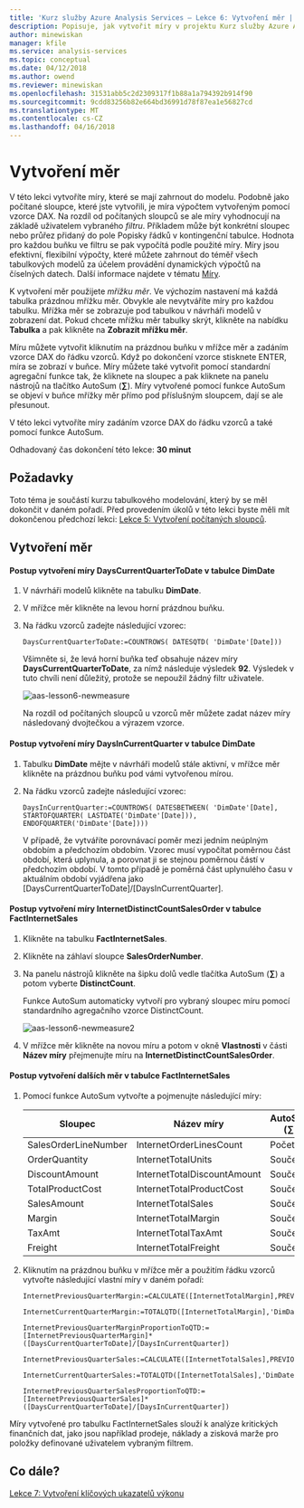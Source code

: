 ```yaml
---
title: 'Kurz služby Azure Analysis Services – Lekce 6: Vytvoření měr | Dokumentace Microsoftu'
description: Popisuje, jak vytvořit míry v projektu Kurz služby Azure Analysis Services.
author: minewiskan
manager: kfile
ms.service: analysis-services
ms.topic: conceptual
ms.date: 04/12/2018
ms.author: owend
ms.reviewer: minewiskan
ms.openlocfilehash: 31531abb5c2d2309317f1b88a1a794392b914f90
ms.sourcegitcommit: 9cdd83256b82e664bd36991d78f87ea1e56827cd
ms.translationtype: MT
ms.contentlocale: cs-CZ
ms.lasthandoff: 04/16/2018
---
```

# <a name="create-measures"></a>Vytvoření měr

V této lekci vytvoříte míry, které se mají zahrnout do modelu. Podobně jako počítané sloupce, které jste vytvořili, je míra výpočtem vytvořeným pomocí vzorce DAX. Na rozdíl od počítaných sloupců se ale míry vyhodnocují na základě uživatelem vybraného *filtru*. Příkladem může být konkrétní sloupec nebo průřez přidaný do pole Popisky řádků v kontingenční tabulce. Hodnota pro každou buňku ve filtru se pak vypočítá podle použité míry. Míry jsou efektivní, flexibilní výpočty, které můžete zahrnout do téměř všech tabulkových modelů za účelem provádění dynamických výpočtů na číselných datech. Další informace najdete v tématu [Míry](https://docs.microsoft.com/sql/analysis-services/tabular-models/measures-ssas-tabular).
  
K vytvoření měr použijete *mřížku měr*. Ve výchozím nastavení má každá tabulka prázdnou mřížku měr. Obvykle ale nevytváříte míry pro každou tabulku. Mřížka měr se zobrazuje pod tabulkou v návrháři modelů v zobrazení dat. Pokud chcete mřížku měr tabulky skrýt, klikněte na nabídku **Tabulka** a pak klikněte na **Zobrazit mřížku měr**.  
  
Míru můžete vytvořit kliknutím na prázdnou buňku v mřížce měr a zadáním vzorce DAX do řádku vzorců. Když po dokončení vzorce stisknete ENTER, míra se zobrazí v buňce. Míry můžete také vytvořit pomocí standardní agregační funkce tak, že kliknete na sloupec a pak kliknete na panelu nástrojů na tlačítko AutoSum (**∑**). Míry vytvořené pomocí funkce AutoSum se objeví v buňce mřížky měr přímo pod příslušným sloupcem, dají se ale přesunout.  
  
V této lekci vytvoříte míry zadáním vzorce DAX do řádku vzorců a také pomocí funkce AutoSum.  
  
Odhadovaný čas dokončení této lekce: **30 minut**  
  
## <a name="prerequisites"></a>Požadavky  
Toto téma je součástí kurzu tabulkového modelování, který by se měl dokončit v daném pořadí. Před provedením úkolů v této lekci byste měli mít dokončenou předchozí lekci: [Lekce 5: Vytvoření počítaných sloupců](../tutorials/aas-lesson-5-create-calculated-columns.md).  
  
## <a name="create-measures"></a>Vytvoření měr  
  
#### <a name="to-create-a-dayscurrentquartertodate-measure-in-the-dimdate-table"></a>Postup vytvoření míry DaysCurrentQuarterToDate v tabulce DimDate  
  
1.  V návrháři modelů klikněte na tabulku **DimDate**.  
  
2.  V mřížce měr klikněte na levou horní prázdnou buňku.  
  
3.  Na řádku vzorců zadejte následující vzorec:  
  
    ```
    DaysCurrentQuarterToDate:=COUNTROWS( DATESQTD( 'DimDate'[Date])) 
    ```
  
    Všimněte si, že levá horní buňka teď obsahuje název míry **DaysCurrentQuarterToDate**, za nímž následuje výsledek **92**. Výsledek v tuto chvíli není důležitý, protože se nepoužil žádný filtr uživatele.
    
      ![aas-lesson6-newmeasure](../tutorials/media/aas-lesson6-newmeasure.png) 
    
    Na rozdíl od počítaných sloupců u vzorců měr můžete zadat název míry následovaný dvojtečkou a výrazem vzorce.

  
#### <a name="to-create-a-daysincurrentquarter-measure-in-the-dimdate-table"></a>Postup vytvoření míry DaysInCurrentQuarter v tabulce DimDate  
  
1.  Tabulku **DimDate** mějte v návrháři modelů stále aktivní, v mřížce měr klikněte na prázdnou buňku pod vámi vytvořenou mírou.  
  
2.  Na řádku vzorců zadejte následující vzorec:  
  
    ```
    DaysInCurrentQuarter:=COUNTROWS( DATESBETWEEN( 'DimDate'[Date], STARTOFQUARTER( LASTDATE('DimDate'[Date])), ENDOFQUARTER('DimDate'[Date])))
    ```
  
    V případě, že vytváříte porovnávací poměr mezi jedním neúplným obdobím a předchozím obdobím. Vzorec musí vypočítat poměrnou část období, která uplynula, a porovnat ji se stejnou poměrnou částí v předchozím období. V tomto případě je poměrná část uplynulého času v aktuálním období vyjádřena jako [DaysCurrentQuarterToDate]/[DaysInCurrentQuarter].  
  
#### <a name="to-create-an-internetdistinctcountsalesorder-measure-in-the-factinternetsales-table"></a>Postup vytvoření míry InternetDistinctCountSalesOrder v tabulce FactInternetSales  
  
1.  Klikněte na tabulku **FactInternetSales**.   
  
2.  Klikněte na záhlaví sloupce **SalesOrderNumber**.  
  
3.  Na panelu nástrojů klikněte na šipku dolů vedle tlačítka AutoSum (**∑**) a potom vyberte **DistinctCount**.  
  
    Funkce AutoSum automaticky vytvoří pro vybraný sloupec míru pomocí standardního agregačního vzorce DistinctCount.  
    
       ![aas-lesson6-newmeasure2](../tutorials/media/aas-lesson6-newmeasure2.png)
  
4.  V mřížce měr klikněte na novou míru a potom v okně **Vlastnosti** v části **Název míry** přejmenujte míru na **InternetDistinctCountSalesOrder**. 
 
  
#### <a name="to-create-additional-measures-in-the-factinternetsales-table"></a>Postup vytvoření dalších měr v tabulce FactInternetSales  
  
1.  Pomocí funkce AutoSum vytvořte a pojmenujte následující míry:  

    |Sloupec|Název míry|AutoSum (∑)|Vzorec|  
    |----------------|----------|-----------------|-----------|  
    |SalesOrderLineNumber|InternetOrderLinesCount|Počet|=POČET2([SalesOrderLineNumber])|  
    |OrderQuantity|InternetTotalUnits|Součet|=SUMA([OrderQuantity])|  
    |DiscountAmount|InternetTotalDiscountAmount|Součet|=SUMA([DiscountAmount])|  
    |TotalProductCost|InternetTotalProductCost|Součet|=SUMA([TotalProductCost])|  
    |SalesAmount|InternetTotalSales|Součet|=SUMA([SalesAmount])|  
    |Margin|InternetTotalMargin|Součet|=SUMA([Margin])|  
    |TaxAmt|InternetTotalTaxAmt|Součet|=SUMA([TaxAmt])|  
    |Freight|InternetTotalFreight|Součet|=SUMA([Freight])|  
  
2.  Kliknutím na prázdnou buňku v mřížce měr a použitím řádku vzorců vytvořte následující vlastní míry v daném pořadí:  
  
      ```
      InternetPreviousQuarterMargin:=CALCULATE([InternetTotalMargin],PREVIOUSQUARTER('DimDate'[Date]))
      ```
      
      ```
      InternetCurrentQuarterMargin:=TOTALQTD([InternetTotalMargin],'DimDate'[Date])
      ```
  
      ```
      InternetPreviousQuarterMarginProportionToQTD:=[InternetPreviousQuarterMargin]*([DaysCurrentQuarterToDate]/[DaysInCurrentQuarter])
      ```
  
      ```
      InternetPreviousQuarterSales:=CALCULATE([InternetTotalSales],PREVIOUSQUARTER('DimDate'[Date]))
      ```
  
      ```
      InternetCurrentQuarterSales:=TOTALQTD([InternetTotalSales],'DimDate'[Date])
      ```
      
      ```
      InternetPreviousQuarterSalesProportionToQTD:=[InternetPreviousQuarterSales]*([DaysCurrentQuarterToDate]/[DaysInCurrentQuarter])
      ```
  
Míry vytvořené pro tabulku FactInternetSales slouží k analýze kritických finančních dat, jako jsou například prodeje, náklady a zisková marže pro položky definované uživatelem vybraným filtrem.  
  
## <a name="whats-next"></a>Co dále?
[Lekce 7: Vytvoření klíčových ukazatelů výkonu](../tutorials/aas-lesson-7-create-key-performance-indicators.md)  

  

